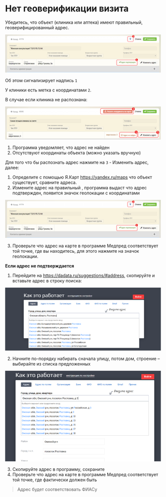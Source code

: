 # Нет геоверификации визита

Убедитесь, что объект (клиника или аптека) имеют правильный, геоверифицированный адрес.


![](../images/clinic-card-сorrect-addres.png)

Об этом сигнализирует надпись `1`

У клиники есть метка с координатами `2`.


В случае если клиника не распознана:


![](../images/clinic-card-noсorrect-addres.png)

1. Программа уведомляет, что адрес не найден
2. Отсутствуют координаты объекта (можно указать вручную)

Для того что бы распознать адрес нажмите на `3` - Изменить адрес, далее:
 
1. Определите с помощью Я.Карт https://yandex.ru/maps что объект существует, сравните адреса.
2. Измените адрес на правильный , программа выдаст что адрес подтвержден, появится значок геолокации с координатами

![](../images/clinic-card-сorrect-addres.png)
 
3. Проверьте что адрес на карте в программе Медпред соответствует той точке, где вы находитесь, для этого нажмите на значок геолокации.

**Если адрес не подтверждается**

1)	Перейдите на https://dadata.ru/suggestions/#address, скопируйте и вставьте адрес в строку поиска:

![](../images/dadata-find-addres.PNG)

2) Начните по-порядку набирать сначала улицу, потом дом, строение – выбирайте из списка предложенных

![](../images/dadata-choice-addres.PNG)

3. Скопируйте адрес в программу, сохраните
4. Проверьте что адрес на карте в программе Медпред соответствует той точке, где фактически должен быть

> Адрес будет соответствовать ФИАСу
